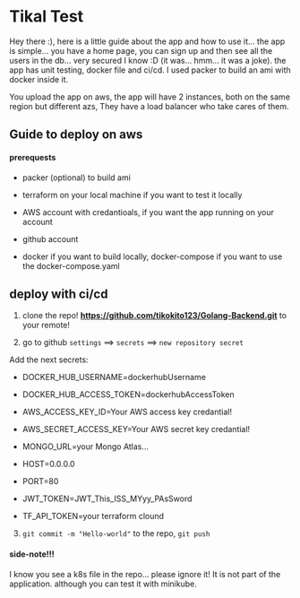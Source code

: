 # Tikal Test

Hey there :), here is a little guide about the app and how to use it...
the app is simple... you have a home page, you can sign up and then see all the users in the db...
very secured I know :D (it was... hmm... it was a joke). the app has unit testing, docker file and ci/cd.
I used packer to build an ami with docker inside it. 

You upload the app on aws, the app will have 2 instances, both on the same region but different azs,
They have a load balancer who take cares of them.

## Guide to deploy on aws

#### prerequests

- packer (optional) to build ami

- terraform on your local machine if you want to test it locally

- AWS account with credantioals, if you want the app running on your account

- github account

- docker if you want to build locally, docker-compose if you want to use the docker-compose.yaml

## deploy with ci/cd

1. clone the repo! **https://github.com/tikokito123/Golang-Backend.git** to your remote!

2. go to github ```settings``` ==> ```secrets``` ==> ```new repository secret```

Add the next secrets:

- DOCKER_HUB_USERNAME=dockerhubUsername
 
- DOCKER_HUB_ACCESS_TOKEN=dockerhubAccessToken

- AWS_ACCESS_KEY_ID=Your AWS access key credantial!

- AWS_SECRET_ACCESS_KEY=Your AWS secret key credantial!

- MONGO_URL=your Mongo Atlas...

- HOST=0.0.0.0

- PORT=80

- JWT_TOKEN=JWT_This_ISS_MYyy_PAsSword

- TF_API_TOKEN=your terraform clound


3. ```git commit -m "Hello-world"``` to the repo, ```git push```



#### side-note!!!

I know you see a k8s file in the repo... please ignore it! It is not part of the application.
although you can test it with minikube. 